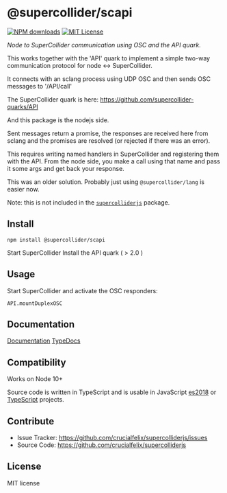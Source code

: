 # @supercollider/scapi
[![NPM downloads][npm-downloads-image]][npm-url] [![MIT License][license-image]][license-url]

<i>Node to SuperCollider communication using OSC and the API quark.</i>

This works together with the 'API' quark to implement a simple two-way communication protocol for node <-> SuperCollider.

It connects with an sclang process using UDP OSC and then sends OSC messages to '/API/call'

The SuperCollider quark is here:
https://github.com/supercollider-quarks/API

And this package is the nodejs side.

Sent messages return a promise, the responses are received here from sclang and the promises are resolved (or rejected if there was an error).

This requires writing named handlers in SuperCollider and registering them with the API. From the node side, you make a call using that name and pass it some args and get back your response.

This was an older solution. Probably just using `@supercollider/lang` is easier now.

Note: this is not included in the [`supercolliderjs`](https://npmjs.org/package/supercolliderjs) package.

## Install

```shell
npm install @supercollider/scapi
```

Start SuperCollider
Install the API quark ( > 2.0 )

## Usage

Start SuperCollider and activate the OSC responders:

```supercollider
API.mountDuplexOSC
```

Documentation
-------------

[Documentation](https://crucialfelix.github.io/supercolliderjs/)
[TypeDocs](https://crucialfelix.github.io/supercolliderjs/packages/scapi/docs/index.html)

Compatibility
-------------

Works on Node 10+

Source code is written in TypeScript and is usable in JavaScript [es2018](https://2ality.com/2017/02/ecmascript-2018.html) or [TypeScript](https://www.typescriptlang.org/docs/home.html) projects.

Contribute
----------

- Issue Tracker: https://github.com/crucialfelix/supercolliderjs/issues
- Source Code: https://github.com/crucialfelix/supercolliderjs

License
-------

MIT license

[license-image]: http://img.shields.io/badge/license-MIT-blue.svg?style=flat
[license-url]: LICENSE

[npm-url]: https://npmjs.org/package/@supercollider/scapi
[npm-version-image]: http://img.shields.io/npm/v/@supercollider/scapi.svg?style=flat
[npm-downloads-image]: http://img.shields.io/npm/dm/@supercollider/scapi.svg?style=flat

[travis-url]: http://travis-ci.org/crucialfelix/supercolliderjs
[travis-image]: https://travis-ci.org/crucialfelix/supercolliderjs.svg?branch=master
